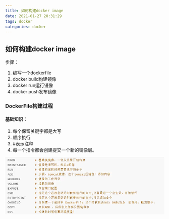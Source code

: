 ```yaml
---
title: 如何构建docker image
date: 2021-01-27 20:31:29
tags: docker
categories: docker
---
```


## 如何构建docker image

步骤：

1. 编写一个dockerfile
2. docker build构建镜像
3. docker run运行镜像
4. docker push发布镜像

### DockerFile构建过程

#### **基础知识：**

1. 每个保留关键字都是大写
2. 顺序执行
3. #表示注释
4. 每一个指令都会创建提交一个新的镜像层。



![image-20210128174810881](docker-image/image-20210128174810881-1611828531908.png)

